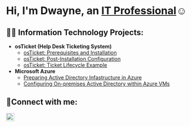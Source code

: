 <h1>Hi, I'm Dwayne, an <a href="https://www.linkedin.com/in/dwayne-meade-21381b192/">IT Professional</a>☺</h1>

<h2>👨‍💻 Information Technology Projects:</h2>

- <b>osTicket (Help Desk Ticketing System)</b>
  - [osTicket: Prerequisites and Installation](https://github.com/dmeade12/osTicket-prereqs)
  - [osTicket: Post-Installation Configuration](https://github.com/dmeade12/osTicket---Post-Install-Configuration)
  - [osTicket: Ticket Lifecycle Example](https://github.com/dmeade12/osTicket-Ticket-Lifecycle-Example)
- <b>Microsoft Azure</b>
  - [Preparing Active Directory Infastructure in Azure](https://github.com/joshmadakorcc/configure-ad)
  - [Configuring On-premises Active Directory within Azure VMs](https://github.com/joshmadakorcc/azure-network-protocols)

<h2>🤳Connect with me:</h2>

[<img align="left" alt="Dwayne | LinkedIn" width="22px" src="https://cdn.jsdelivr.net/npm/simple-icons@v3/icons/linkedin.svg" />][linkedin]


[linkedin]: https://www.linkedin.com/in/dwayne-meade-21381b192/
